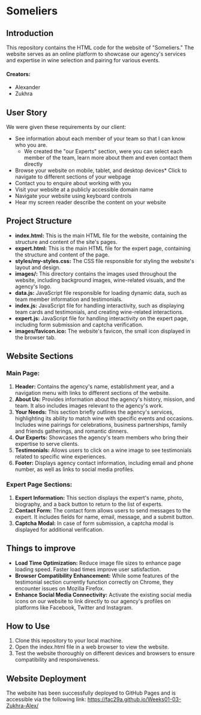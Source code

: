 # Someliers

## Introduction

This repository contains the HTML code for the website of "Someliers." The website serves as an
online platform to showcase our agency's services and expertise in wine selection and pairing for various events.

#### Creators:

- Alexander
- Zukhra

## User Story

We were given these requirements by our client:
* See information about each member of your team so that I can know who you are.
  * We created the "our Experts" section, were you can select each member of the team, learn more about them and even contact them directly
* Browse your website on mobile, tablet, and desktop devices* Click to navigate to different sections of your webpage
* Contact you to enquire about working with you
* Visit your website at a publicly accessible domain name
* Navigate your website using keyboard controls
* Hear my screen reader describe the content on your website

## Project Structure

- **index.html:** This is the main HTML file for the website, containing the structure and content of the site's pages.
- **expert.html:** This is the main HTML file for the expert page, containing the structure and content of the page.
- **styles/my-styles.css:** The CSS file responsible for styling the website's layout and design.
- **images/:** This directory contains the images used throughout the website, including background images, wine-related visuals, and the agency's logo.
- **data.js:** JavaScript file responsible for loading dynamic data, such as team member information and testimonials.
- **index.js:** JavaScript file for handling interactivity, such as displaying team cards and testimonials, and creating wine-related interactions.
- **expert.js:** JavaScript file for handling interactivity on the expert page, including form submission and captcha verification.
- **images/favicon.ico:** The website's favicon, the small icon displayed in the browser tab.

## Website Sections

### Main Page:

1. **Header:** Contains the agency's name, establishment year, and a navigation menu with links to different sections of the website.
2. **About Us:** Provides information about the agency's history, mission, and team. It also includes images relevant to the agency's work.
3. **Your Needs:** This section briefly outlines the agency's services, highlighting its ability to match wine with specific events and occasions. Includes wine pairings for celebrations, business partnerships, family and friends gatherings, and romantic dinners.
5. **Our Experts:** Showcases the agency's team members who bring their expertise to serve clients.
6. **Testimonials:** Allows users to click on a wine image to see testimonials related to specific wine experiences.
7. **Footer:** Displays agency contact information, including email and phone number, as well as links to social media profiles.

### Expert Page Sections:

1. **Expert Information:** This section displays the expert's name, photo, biography, and a back button to return to the list of experts.
2. **Contact Form:** The contact form allows users to send messages to the expert. It includes fields for name, email, message, and a submit button.
3. **Captcha Modal:** In case of form submission, a captcha modal is displayed for additional verification.

## Things to improve

- **Load Time Optimization:** Reduce image file sizes to enhance page loading speed. Faster load times improve user satisfaction.
- **Browser Compatibility Enhancement:** While some features of the testimonial section currently function correctly on Chrome, they encounter issues on Mozilla Firefox.
- **Enhance Social Media Connectivity:** Activate the existing social media icons on our website to link directly to our agency's profiles on platforms like Facebook, Twitter and Instagram.

## How to Use

1. Clone this repository to your local machine.
2. Open the index.html file in a web browser to view the website.
3. Test the website thoroughly on different devices and browsers to ensure compatibility and responsiveness.

## Website Deployment

The website has been successfully deployed to GitHub Pages and is accessible via the following
link: https://fac29a.github.io/Weeks01-03-Zukhra-Alex/

